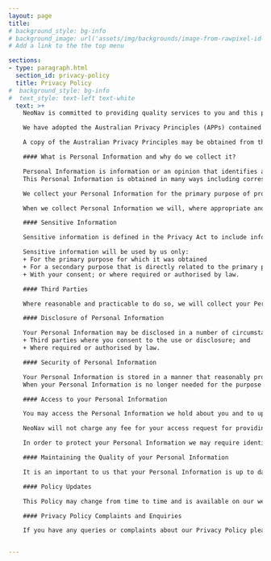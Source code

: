 ```yaml
---
layout: page
title: 
# background_style: bg-info
# background_image: url('assets/img/backgrounds/image-from-rawpixel-id-1199650-jpeg.jpg')
# Add a link to the the top menu

sections:
- type: paragraph.html
  section_id: privacy-policy
  title: Privacy Policy
#  background_style: bg-info
#  text_style: text-left text-white
  text: >+
    NeoNav is committed to providing quality services to you and this policy outlines our ongoing obligations to you in respect of how we manage your Personal Information.

    We have adopted the Australian Privacy Principles (APPs) contained in the Privacy Act 1988 (Cth) (the Privacy Act). The NPPs govern the way in which we collect, use, disclose, store, secure and dispose of your Personal Information.

    A copy of the Australian Privacy Principles may be obtained from the website of The Office of the Australian Information Commissioner at [www.aoic.gov.au](www.aoic.gov.au)

    #### What is Personal Information and why do we collect it?

    Personal Information is information or an opinion that identifies an individual. Examples of Personal Information we collect include: names, addresses, email addresses, phone numbers.
    This Personal Information is obtained in many ways including correspondence,  email, via our website www.neonav.co, from cookies and from third parties e.g. Google Analytics. We don’t guarantee website links or policy of authorised third parties.

    We collect your Personal Information for the primary purpose of providing our services to you, providing information to our clients and marketing. We may also use your Personal Information for secondary purposes closely related to the primary purpose, in circumstances where you would reasonably expect such use or disclosure. You may unsubscribe from our mailing/marketing lists at any time by contacting us in writing.

    When we collect Personal Information we will, where appropriate and where possible, explain to you why we are collecting the information and how we plan to use it.

    #### Sensitive Information

    Sensitive information is defined in the Privacy Act to include information or opinion about such things as an individual's racial or ethnic origin, political opinions, membership of a political association, religious or philosophical beliefs, membership of a trade union or other professional body, criminal record or health information.

    Sensitive information will be used by us only:
    + For the primary purpose for which it was obtained
    + For a secondary purpose that is directly related to the primary purpose
    + With your consent; or where required or authorised by law.

    #### Third Parties

    Where reasonable and practicable to do so, we will collect your Personal Information only from you. However, in some circumstances we may be provided with information by third parties. In such a case we will take reasonable steps to ensure that you are made aware of the information provided to us by the third party.

    #### Disclosure of Personal Information

    Your Personal Information may be disclosed in a number of circumstances including the following:
    + Third parties where you consent to the use or disclosure; and
    + Where required or authorised by law.

    #### Security of Personal Information

    Your Personal Information is stored in a manner that reasonably protects it from misuse and loss and from unauthorized access, modification or disclosure.
    When your Personal Information is no longer needed for the purpose for which it was obtained, we will take reasonable steps to destroy or permanently de-identify your Personal Information. However, most of the Personal Information is or will be stored in client files which will be kept by us for a minimum of 7 years.

    #### Access to your Personal Information

    You may access the Personal Information we hold about you and to update and/or correct it, subject to certain exceptions. If you wish to access your Personal Information, please contact us in writing.

    NeoNav will not charge any fee for your access request for providing a copy of your Personal Information.

    In order to protect your Personal Information we may require identification from you before releasing the requested information.

    #### Maintaining the Quality of your Personal Information

    It is an important to us that your Personal Information is up to date. We  will  take reasonable steps to make sure that your Personal Information is accurate, complete and up-to-date. If you find that the information we have is not up to date or is inaccurate, please advise us as soon as practicable so we can update our records and ensure we can continue to provide quality services to you.

    #### Policy Updates

    This Policy may change from time to time and is available on our website.

    #### Privacy Policy Complaints and Enquiries

    If you have any queries or complaints about our Privacy Policy please contact us.


---
```

